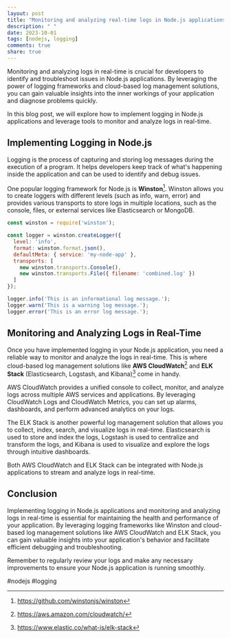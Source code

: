 ```yaml
---
layout: post
title: "Monitoring and analyzing real-time logs in Node.js applications"
description: " "
date: 2023-10-01
tags: [nodejs, logging]
comments: true
share: true
---
```


Monitoring and analyzing logs in real-time is crucial for developers to identify and troubleshoot issues in Node.js applications. By leveraging the power of logging frameworks and cloud-based log management solutions, you can gain valuable insights into the inner workings of your application and diagnose problems quickly.

In this blog post, we will explore how to implement logging in Node.js applications and leverage tools to monitor and analyze logs in real-time.

## Implementing Logging in Node.js

Logging is the process of capturing and storing log messages during the execution of a program. It helps developers keep track of what's happening inside the application and can be used to identify and debug issues.

One popular logging framework for Node.js is **Winston**[^1]. Winston allows you to create loggers with different levels (such as info, warn, error) and provides various transports to store logs in multiple locations, such as the console, files, or external services like Elasticsearch or MongoDB.

```javascript
const winston = require('winston');

const logger = winston.createLogger({
  level: 'info',
  format: winston.format.json(),
  defaultMeta: { service: 'my-node-app' },
  transports: [
    new winston.transports.Console(),
    new winston.transports.File({ filename: 'combined.log' })
  ]
});

logger.info('This is an informational log message.');
logger.warn('This is a warning log message.');
logger.error('This is an error log message.');
```

## Monitoring and Analyzing Logs in Real-Time

Once you have implemented logging in your Node.js application, you need a reliable way to monitor and analyze the logs in real-time. This is where cloud-based log management solutions like **AWS CloudWatch**[^2] and **ELK Stack** (Elasticsearch, Logstash, and Kibana)[^3] come in handy.

AWS CloudWatch provides a unified console to collect, monitor, and analyze logs across multiple AWS services and applications. By leveraging CloudWatch Logs and CloudWatch Metrics, you can set up alarms, dashboards, and perform advanced analytics on your logs.

The ELK Stack is another powerful log management solution that allows you to collect, index, search, and visualize logs in real-time. Elasticsearch is used to store and index the logs, Logstash is used to centralize and transform the logs, and Kibana is used to visualize and explore the logs through intuitive dashboards.

Both AWS CloudWatch and ELK Stack can be integrated with Node.js applications to stream and analyze logs in real-time.

## Conclusion

Implementing logging in Node.js applications and monitoring and analyzing logs in real-time is essential for maintaining the health and performance of your application. By leveraging logging frameworks like Winston and cloud-based log management solutions like AWS CloudWatch and ELK Stack, you can gain valuable insights into your application's behavior and facilitate efficient debugging and troubleshooting.

Remember to regularly review your logs and make any necessary improvements to ensure your Node.js application is running smoothly.

#nodejs #logging

[^1]: https://github.com/winstonjs/winston
[^2]: https://aws.amazon.com/cloudwatch/
[^3]: https://www.elastic.co/what-is/elk-stack